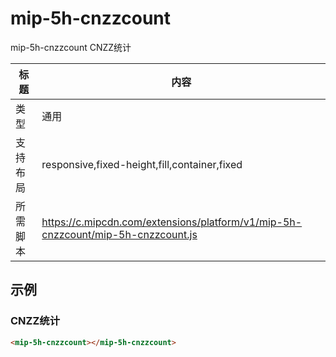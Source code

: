 # mip-5h-cnzzcount

mip-5h-cnzzcount CNZZ统计

标题|内容
----|----
类型|通用
支持布局|responsive,fixed-height,fill,container,fixed
所需脚本|https://c.mipcdn.com/extensions/platform/v1/mip-5h-cnzzcount/mip-5h-cnzzcount.js
## 示例

### CNZZ统计
```html
<mip-5h-cnzzcount></mip-5h-cnzzcount>
```


